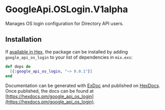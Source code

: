 # GoogleApi.OSLogin.V1alpha

Manages OS login configuration for Directory API users.

## Installation

If [available in Hex](https://hex.pm/docs/publish), the package can be installed
by adding `google_api_os_login` to your list of dependencies in `mix.exs`:

```elixir
def deps do
  [{:google_api_os_login, "~> 0.0.1"}]
end
```

Documentation can be generated with [ExDoc](https://github.com/elixir-lang/ex_doc)
and published on [HexDocs](https://hexdocs.pm). Once published, the docs can
be found at [https://hexdocs.pm/google_api_os_login](https://hexdocs.pm/google_api_os_login).
